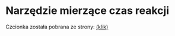 # Narzędzie mierzące czas reakcji




Czcionka została pobrana ze strony: [(klik)](https://www.1001fonts.com/joystix-font.html)
